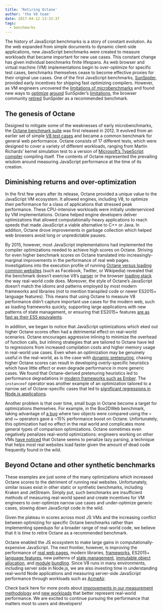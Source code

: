 ```yaml
---
title: 'Retiring Octane'
author: 'the V8 team'
date: 2017-04-12 13:33:37
tags:
  - benchmarks
---
```

The history of JavaScript benchmarks is a story of constant evolution. As the web expanded from simple documents to dynamic client-side applications, new JavaScript benchmarks were created to measure workloads that became important for new use cases. This constant change has given individual benchmarks finite lifespans. As web browser and virtual machine (VM) implementations begin to over-optimize for specific test cases, benchmarks themselves cease to become effective proxies for their original use cases. One of the first JavaScript benchmarks, [SunSpider](https://webkit.org/perf/sunspider/sunspider.html), provided early incentives for shipping fast optimizing compilers. However, as VM engineers uncovered the [limitations of microbenchmarks](https://blog.mozilla.org/nnethercote/2014/06/16/a-browser-benchmarking-manifesto/) and found new ways to [optimize](https://benediktmeurer.de/2016/12/16/the-truth-about-traditional-javascript-benchmarks/#the-notorious-sunspider-examples) [around](https://bugzilla.mozilla.org/show_bug.cgi?id=787601) SunSpider’s [limitations](https://bugs.webkit.org/show_bug.cgi?id=63864), the browser community [retired](https://trac.webkit.org/changeset/187526/webkit) SunSpider as a recommended benchmark.

## The genesis of Octane

Designed to mitigate some of the weaknesses of early microbenchmarks, the [Octane benchmark suite](https://developers.google.com/octane/) was first released in 2012. It evolved from an earlier set of simple [V8 test cases](http://www.netchain.com/Tools/v8/) and became a common benchmark for general web performance. Octane consists of 17 different tests, which were designed to cover a variety of different workloads, ranging from Martin Richards’ kernel simulation test to a version of [Microsoft’s TypeScript compiler](http://www.typescriptlang.org/) compiling itself. The contents of Octane represented the prevailing wisdom around measuring JavaScript performance at the time of its creation.

## Diminishing returns and over-optimization

In the first few years after its release, Octane provided a unique value to the JavaScript VM ecosystem. It allowed engines, including V8, to optimize their performance for a class of applications that stressed peak performance. These CPU-intensive workloads were initially underserviced by VM implementations. Octane helped engine developers deliver optimizations that allowed computationally-heavy applications to reach speeds that made JavaScript a viable alternative to C++ or Java. In addition, Octane drove improvements in garbage collection which helped web browsers avoid long or unpredictable pauses.

By 2015, however, most JavaScript implementations had implemented the compiler optimizations needed to achieve high scores on Octane. Striving for even higher benchmark scores on Octane translated into increasingly-marginal improvements in the performance of real web pages. Investigations into the execution profile of running [Octane versus loading common websites](/blog/real-world-performance) (such as Facebook, Twitter, or Wikipedia) revealed that the benchmark doesn’t exercise V8’s [parser](https://medium.com/dev-channel/javascript-start-up-performance-69200f43b201#.7v8b4jylg) or the browser [loading stack](https://medium.com/reloading/toward-sustainable-loading-4760957ee46f#.muk9kzxmb) the way real-world code does. Moreover, the style of Octane’s JavaScript doesn’t match the idioms and patterns employed by most modern frameworks and libraries (not to mention transpiled code or newer ES2015+ language features). This means that using Octane to measure V8 performance didn’t capture important use cases for the modern web, such as loading frameworks quickly, supporting large applications with new patterns of state management, or ensuring that ES2015+ features [are as fast as their ES5 equivalents](/blog/high-performance-es2015).

In addition, we began to notice that JavaScript optimizations which eked out higher Octane scores often had a detrimental effect on real-world scenarios. Octane encourages aggressive inlining to minimize the overhead of function calls, but inlining strategies that are tailored to Octane have led to regressions from increased compilation costs and higher memory usage in real-world use cases. Even when an optimization may be genuinely useful in the real-world, as is the case with [dynamic pretenuring](http://dl.acm.org/citation.cfm?id=2754181), chasing higher Octane scores can result in developing overly-specific heuristics which have little effect or even degrade performance in more generic cases. We found that Octane-derived pretenuring heuristics led to performance degradations in [modern frameworks such as Ember](https://bugs.chromium.org/p/v8/issues/detail?id=3665). The `instanceof` operator was another example of an optimization tailored to a narrow set of Octane-specific cases that led to [significant regressions in Node.js applications](https://github.com/nodejs/node/issues/9634).

Another problem is that over time, small bugs in Octane become a target for optimizations themselves. For example, in the Box2DWeb benchmark, taking advantage of [a bug](http://crrev.com/1355113002) where two objects were compared using the `<` and `>=` operators gave a ~15% performance boost on Octane. Unfortunately, this optimization had no effect in the real world and complicates more general types of comparison optimizations. Octane sometimes even negatively penalizes real-world optimizations: engineers working on other VMs [have noticed](https://bugzilla.mozilla.org/show_bug.cgi?id=1162272) that Octane seems to penalize lazy parsing, a technique that helps most real websites load faster given the amount of dead code frequently found in the wild.

## Beyond Octane and other synthetic benchmarks

These examples are just some of the many optimizations which increased Octane scores to the detriment of running real websites. Unfortunately, similar issues exist in other static or synthetic benchmarks, including Kraken and JetStream. Simply put, such benchmarks are insufficient methods of measuring real-world speed and create incentives for VM engineers to over-optimize narrow use cases and under-optimize generic cases, slowing down JavaScript code in the wild.

Given the plateau in scores across most JS VMs and the increasing conflict between optimizing for specific Octane benchmarks rather than implementing speedups for a broader range of real-world code, we believe that it is time to retire Octane as a recommended benchmark.

Octane enabled the JS ecosystem to make large gains in computationally-expensive JavaScript. The next frontier, however, is improving the performance of [real web pages](/blog/real-world-performance), modern libraries, [frameworks](http://stateofjs.com/2016/frontend/), ES2015+ [language features](/blog/high-performance-es2015), new patterns of [state management](http://redux.js.org/), [immutable object allocation](https://facebook.github.io/immutable-js/), and [module](https://webpack.github.io/) [bundling](http://browserify.org/). Since V8 runs in many environments, including server side in Node.js, we are also investing time in understanding real-world Node applications and measuring server-side JavaScript performance through workloads such as [AcmeAir](https://github.com/acmeair/acmeair-nodejs).

Check back here for more posts about [improvements in our measurement methodology](/blog/real-world-performance) and [new workloads](/blog/optimizing-v8-memory) that better represent real-world performance. We are excited to continue pursuing the performance that matters most to users and developers!
